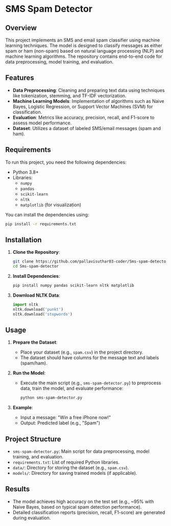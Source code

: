 # SMS Spam Detector

## Overview
This project implements an SMS and email spam classifier using machine learning techniques. The model is designed to classify messages as either spam or ham (non-spam) based on natural language processing (NLP) and machine learning algorithms. The repository contains end-to-end code for data preprocessing, model training, and evaluation.

## Features
- **Data Preprocessing**: Cleaning and preparing text data using techniques like tokenization, stemming, and TF-IDF vectorization.
- **Machine Learning Models**: Implementation of algorithms such as Naive Bayes, Logistic Regression, or Support Vector Machines (SVM) for classification.
- **Evaluation**: Metrics like accuracy, precision, recall, and F1-score to assess model performance.
- **Dataset**: Utilizes a dataset of labeled SMS/email messages (spam and ham).

## Requirements
To run this project, you need the following dependencies:
- Python 3.8+
- Libraries: 
  - `numpy`
  - `pandas`
  - `scikit-learn`
  - `nltk`
  - `matplotlib` (for visualization)

You can install the dependencies using:
```bash
pip install -r requirements.txt
```

## Installation
1. **Clone the Repository**:
   ```bash
   git clone https://github.com/pallavisuthar03-coder/Sms-spam-detector.git
   cd Sms-spam-detector
   ```

2. **Install Dependencies**:
   ```bash
   pip install numpy pandas scikit-learn nltk matplotlib
   ```

3. **Download NLTK Data**:
   ```python
   import nltk
   nltk.download('punkt')
   nltk.download('stopwords')
   ```

## Usage
1. **Prepare the Dataset**:
   - Place your dataset (e.g., `spam.csv`) in the project directory.
   - The dataset should have columns for the message text and labels (spam/ham).

2. **Run the Model**:
   - Execute the main script (e.g., `sms-spam-detector.py`) to preprocess data, train the model, and evaluate performance:
     ```bash
     python sms-spam-detector.py
     ```

3. **Example**:
   - Input a message: "Win a free iPhone now!"
   - Output: Predicted label (e.g., "Spam")

## Project Structure
- `sms-spam-detector.py`: Main script for data preprocessing, model training, and evaluation.
- `requirements.txt`: List of required Python libraries.
- `data/`: Directory for storing the dataset (e.g., `spam.csv`).
- `models/`: Directory for saving trained models (if applicable).

## Results
- The model achieves high accuracy on the test set (e.g., ~95% with Naive Bayes, based on typical spam detection performance).
- Detailed classification reports (precision, recall, F1-score) are generated during evaluation.



